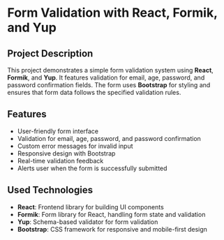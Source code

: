 # Form Validation with React, Formik, and Yup

## Project Description

This project demonstrates a simple form validation system using **React**, **Formik**, and **Yup**. It features validation for email, age, password, and password confirmation fields. The form uses **Bootstrap** for styling and ensures that form data follows the specified validation rules.

## Features

- User-friendly form interface
- Validation for email, age, password, and password confirmation
- Custom error messages for invalid input
- Responsive design with Bootstrap
- Real-time validation feedback
- Alerts user when the form is successfully submitted

## Used Technologies

- **React**: Frontend library for building UI components
- **Formik**: Form library for React, handling form state and validation
- **Yup**: Schema-based validator for form validation
- **Bootstrap**: CSS framework for responsive and mobile-first design

